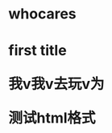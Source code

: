 # whocares
<!DOCTYPE html>
<html>
<head>
<meta charset="utf-8">
<body>
    <h1>first title
    <p>我v我v去玩v为
    <p>测试html格式</p>
</body>
</html>
